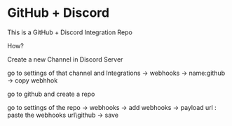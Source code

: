 # GitHub + Discord

This is a GitHub + Discord Integration Repo

How?

Create a new Channel in Discord Server

go to settings of that channel and Integrations -> webhooks -> name:github -> copy webhhok

go to github and create a repo

go to settings of the repo -> webhooks -> add webhooks -> payload url : paste the webhooks url\github -> save
